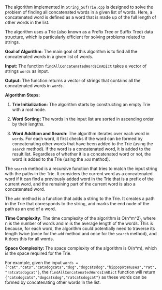 The algorithm implemented in `String_SufTrie.cpp` is designed to solve the problem of finding all concatenated words in a given list of words. Here, a concatenated word is defined as a word that is made up of the full length of other words in the list.

The algorithm uses a Trie (also known as a Prefix Tree or Suffix Tree) data structure, which is particularly efficient for solving problems related to strings.

**Goal of Algorithm:**
The main goal of this algorithm is to find all the concatenated words in a given list of words.

**Input:**
The function `findAllConcatenatedWordsInADict` takes a vector of strings `words` as input.

**Output:**
The function returns a vector of strings that contains all the concatenated words in `words`.

**Algorithm Steps:**

1. **Trie Initialization:** The algorithm starts by constructing an empty Trie with a root node.

2. **Word Sorting:** The words in the input list are sorted in ascending order by their lengths.

3. **Word Addition and Search:** The algorithm iterates over each word in `words`. For each word, it first checks if the word can be formed by concatenating other words that have been added to the Trie (using the `search` method). If the word is a concatenated word, it is added to the result list. Regardless of whether it is a concatenated word or not, the word is added to the Trie (using the `add` method).

The `search` method is a recursive function that tries to match the input string with the paths in the Trie. It considers the current word as a concatenated word if it can find a previously added word in the Trie that is a prefix of the current word, and the remaining part of the current word is also a concatenated word.

The `add` method is a function that adds a string to the Trie. It creates a path in the Trie that corresponds to the string, and marks the end node of the path as an end of a word.

**Time Complexity:**
The time complexity of the algorithm is O(n*m^2), where n is the number of words and m is the average length of the words. This is because, for each word, the algorithm could potentially need to traverse its length twice (once for the `add` method and once for the `search` method), and it does this for all words.

**Space Complexity:**
The space complexity of the algorithm is O(n*m), which is the space required for the Trie.

For example, given the input `words = {"cat","cats","catsdogcats","dog","dogcatsdog","hippopotamuses","rat","ratcatsdogcat"}`, the `findAllConcatenatedWordsInADict` function will return `{"catsdogcats","dogcatsdog","ratcatsdogcat"}` as these words can be formed by concatenating other words in the list.
